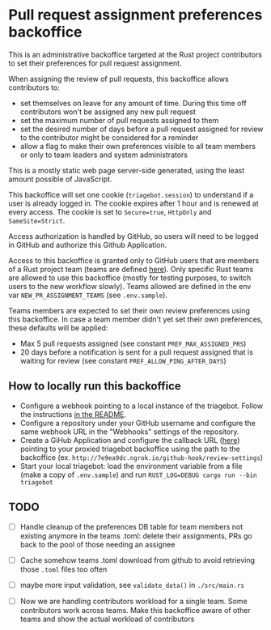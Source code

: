 # Pull request assignment preferences backoffice

This is an administrative backoffice targeted at the Rust project contributors to set their preferences for pull request assignment.

When assigning the review of pull requests, this backoffice allows contributors to:
- set themselves on leave for any amount of time. During this time off contributors won't be assigned any new pull request
- set the maximum number of pull requests assigned to them
- set the desired number of days before a pull request assigned for review to the contributor might be considered for a reminder
- allow a flag to make their own preferences visible to all team members or only to team leaders and system administrators

This is a mostly static web page server-side generated, using the least amount possible of JavaScript.

This backoffice will set one cookie (`triagebot.session`) to understand if a user is already logged in. The cookie expires after
1 hour and is renewed at every access. The cookie is set to `Secure=true`, `HttpOnly` and `SameSite=Strict`.

Access authorization is handled by GitHub, so users will need to be logged in GitHub and authorize this Github Application.

Access to this backoffice is granted only to GitHub users that are members of a Rust project team (teams are defined [here](https://github.com/rust-lang/team/tree/HEAD/teams)). Only specific Rust teams are allowed to use
this backoffice (mostly for testing purposes, to switch users to the new workflow slowly). Teams allowed are defined in the env var `NEW_PR_ASSIGNMENT_TEAMS` (see `.env.sample`).

Teams members are expected to set their own review preferences using this backoffice. In case a team member didn't yet set their own preferences, these defaults will be applied:
- Max 5 pull requests assigned (see constant `PREF_MAX_ASSIGNED_PRS`)
- 20 days before a notification is sent for a pull request assigned that is waiting for review (see constant `PREF_ALLOW_PING_AFTER_DAYS`)

## How to locally run this backoffice

- Configure a webhook pointing to a local instance of the triagebot. Follow the instructions [in the README](https://github.com/rust-lang/triagebot#configure-webhook-forwarding).
- Configure a repository under your GitHub username and configure the same webhook URL in the "Webhooks" settings of the repository.
- Create a GiHub Application and configure the callback URL ([here](https://github.com/settings/apps)) pointing to your proxied triagebot backoffice using the path to the backoffice (ex. `http://7e9ea9dc.ngrok.io/github-hook/review-settings`) 
- Start your local triagebot: load the environment variable from a file (make a copy of `.env.sample`) and run `RUST_LOG=DEBUG cargo run --bin triagebot`

## TODO

- [ ] Handle cleanup of the preferences DB table for team members not existing anymore in the teams .toml: delete their assignments, PRs go back to the pool of those needing an assignee
- [ ] Cache somehow teams .toml download from github to avoid retrieving those `.toml` files too often
- [ ] maybe more input validation, see `validate_data()` in `./src/main.rs`
- [ ] Now we are handling contributors workload for a single team. Some contributors work across teams. Make this backoffice aware of other teams and show the actual workload of contributors


